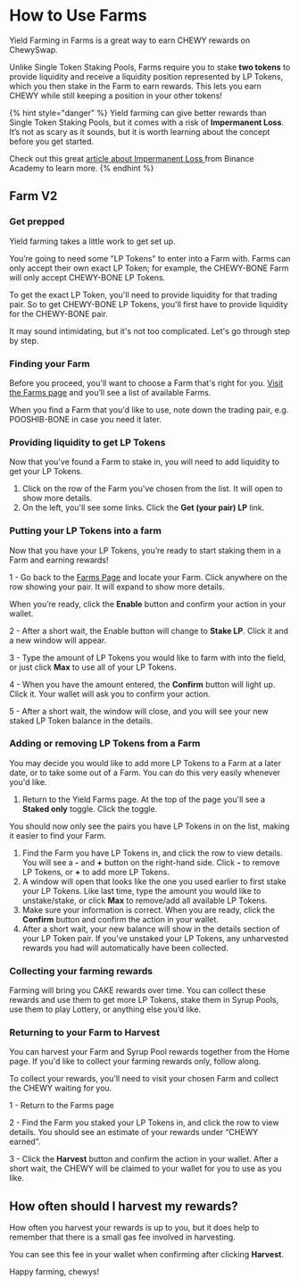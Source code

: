 # How to Use Farms

Yield Farming in Farms is a great way to earn CHEWY rewards on ChewySwap.

Unlike Single Token Staking Pools, Farms require you to stake **two tokens** to provide liquidity and receive a liquidity position represented by LP Tokens, which you then stake in the Farm to earn rewards. This lets you earn CHEWY while still keeping a position in your other tokens!

{% hint style="danger" %}
Yield farming can give better rewards than Single Token Staking Pools, but it comes with a risk of **Impermanent Loss**. It’s not as scary as it sounds, but it is worth learning about the concept before you get started.

Check out this great [article about Impermanent Loss ](https://academy.binance.com/en/articles/impermanent-loss-explained)from Binance Academy to learn more.
{% endhint %}

## Farm V2

### Get prepped

Yield farming takes a little work to get set up.

You’re going to need some "LP Tokens" to enter into a Farm with. Farms can only accept their own exact LP Token; for example, the CHEWY-BONE Farm will only accept CHEWY-BONE LP Tokens.

To get the exact LP Token, you'll need to provide liquidity for that trading pair. So to get CHEWY-BONE LP Tokens, you'll first have to provide liquidity for the CHEWY-BONE pair.

It may sound intimidating, but it's not too complicated. Let's go through step by step.

### Finding your Farm

Before you proceed, you'll want to choose a Farm that's right for you. [Visit the Farms page](https://farms.chewyswap.dog) and you’ll see a list of available Farms.

When you find a Farm that you'd like to use, note down the trading pair, e.g. POOSHIB-BONE in case you need it later.

### Providing liquidity to get LP Tokens

Now that you've found a Farm to stake in, you will need to add liquidity to get your LP Tokens.

1. Click on the row of the Farm you've chosen from the list. It will open to show more details.
2. On the left, you'll see some links. Click the **Get (your pair) LP** link.

### Putting your LP Tokens into a farm

Now that you have your LP Tokens, you’re ready to start staking them in a Farm and earning rewards!

1 - Go back to the [Farms Page](https://farms.chewyswap.dog) and locate your Farm. Click anywhere on the row showing your pair. It will expand to show more details.

When you’re ready, click the **Enable** button and confirm your action in your wallet.

2 - After a short wait, the Enable button will change to **Stake LP**. Click it and a new window will appear.

3 - Type the amount of LP Tokens you would like to farm with into the field, or just click **Max** to use all of your LP Tokens.

4 - When you have the amount entered, the **Confirm** button will light up. Click it. Your wallet will ask you to confirm your action.

5 - After a short wait, the window will close, and you will see your new staked LP Token balance in the details.



### Adding or removing LP Tokens from a Farm

You may decide you would like to add more LP Tokens to a Farm at a later date, or to take some out of a Farm. You can do this very easily whenever you'd like.

1. Return to the Yield Farms page. At the top of the page you'll see a **Staked only** toggle. Click the toggle.

You should now only see the pairs you have LP Tokens in on the list, making it easier to find your Farm.

1. Find the Farm you have LP Tokens in, and click the row to view details. You will see a **-** and **+** button on the right-hand side. Click **-** to remove LP Tokens, or **+** to add more LP Tokens.
2. A window will open that looks like the one you used earlier to first stake your LP Tokens. Like last time, type the amount you would like to unstake/stake, or click **Max** to remove/add all available LP Tokens.
3. Make sure your information is correct. When you are ready, click the **Confirm** button and confirm the action in your wallet.
4. After a short wait, your new balance will show in the details section of your LP Token pair. If you've unstaked your LP Tokens, any unharvested rewards you had will automatically have been collected.

### Collecting your farming rewards

Farming will bring you CAKE rewards over time. You can collect these rewards and use them to get more LP Tokens, stake them in Syrup Pools, use them to play Lottery, or anything else you’d like.

### Returning to your Farm to Harvest

You can harvest your Farm and Syrup Pool rewards together from the Home page. If you'd like to collect your farming rewards only, follow along.

To collect your rewards, you’ll need to visit your chosen Farm and collect the CHEWY waiting for you.

1 - Return to the Farms page

2 - Find the Farm you staked your LP Tokens in, and click the row to view details. You should see an estimate of your rewards under “CHEWY earned”.

3 - Click the **Harvest** button and confirm the action in your wallet. After a short wait, the CHEWY will be claimed to your wallet for you to use as you like.

## How often should I harvest my rewards?

How often you harvest your rewards is up to you, but it does help to remember that there is a small gas fee involved in harvesting.

You can see this fee in your wallet when confirming after clicking **Harvest**.

Happy farming, chewys!
